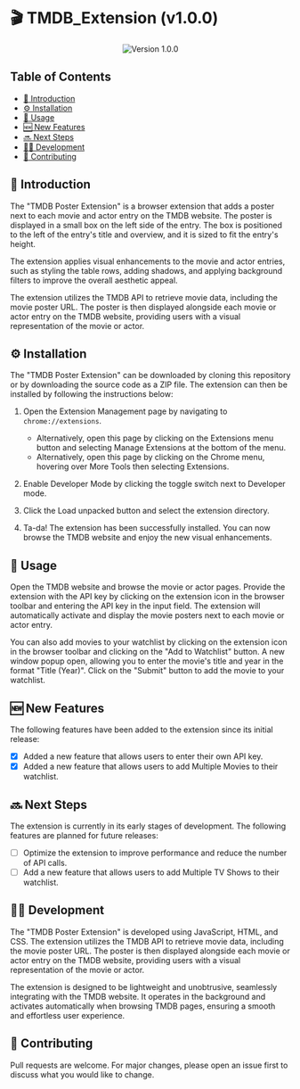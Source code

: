 # 🎬 TMDB_Extension (v1.0.0) 

<p align="center">
  <img src="https://img.shields.io/badge/version-1.0.0-brightgreen.svg" alt="Version 1.0.0">
</p>

## Table of Contents
- [👋 Introduction](#introduction)
- [⚙️ Installation](#installation)
- [🚀 Usage](#usage)
- [🆕 New Features](#new-features)
- [🔜 Next Steps](#next-steps)
- [👨‍💻 Development](#development)
- [🤝 Contributing](#contributing)

## 👋 Introduction
The "TMDB Poster Extension" is a browser extension that adds a poster next to each movie and actor entry on the TMDB website. The poster is displayed in a small box on the left side of the entry. The box is positioned to the left of the entry's title and overview, and it is sized to fit the entry's height.

The extension applies visual enhancements to the movie and actor entries, such as styling the table rows, adding shadows, and applying background filters to improve the overall aesthetic appeal.

The extension utilizes the TMDB API to retrieve movie data, including the movie poster URL. The poster is then displayed alongside each movie or actor entry on the TMDB website, providing users with a visual representation of the movie or actor.

## ⚙️ Installation
The "TMDB Poster Extension" can be downloaded by cloning this repository or by downloading the source code as a ZIP file. The extension can then be installed by following the instructions below:

1. Open the Extension Management page by navigating to `chrome://extensions`.
    - Alternatively, open this page by clicking on the Extensions menu button and selecting Manage Extensions at the bottom of the menu.
    - Alternatively, open this page by clicking on the Chrome menu, hovering over More Tools then selecting Extensions.

2. Enable Developer Mode by clicking the toggle switch next to Developer mode.
3. Click the Load unpacked button and select the extension directory.
4. Ta-da! The extension has been successfully installed. You can now browse the TMDB website and enjoy the new visual enhancements.

## 🚀 Usage
Open the TMDB website and browse the movie or actor pages. Provide the extension with the API key by clicking on the extension icon in the browser toolbar and entering the API key in the input field. The extension will automatically activate and display the movie posters next to each movie or actor entry.

You can also add movies to your watchlist by clicking on the extension icon in the browser toolbar and clicking on the "Add to Watchlist" button. A new window popup open, allowing you to enter the movie's title and year in the format "Title (Year)". Click on the "Submit" button to add the movie to your watchlist.

## 🆕 New Features
The following features have been added to the extension since its initial release:
- [x] Added a new feature that allows users to enter their own API key.
- [x] Added a new feature that allows users to add Multiple Movies to their watchlist. 

## 🔜 Next Steps
The extension is currently in its early stages of development. The following features are planned for future releases:
- [ ] Optimize the extension to improve performance and reduce the number of API calls.
- [ ] Add a new feature that allows users to add Multiple TV Shows to their watchlist.

## 👨‍💻 Development
The "TMDB Poster Extension" is developed using JavaScript, HTML, and CSS. The extension utilizes the TMDB API to retrieve movie data, including the movie poster URL. The poster is then displayed alongside each movie or actor entry on the TMDB website, providing users with a visual representation of the movie or actor.

The extension is designed to be lightweight and unobtrusive, seamlessly integrating with the TMDB website. It operates in the background and activates automatically when browsing TMDB pages, ensuring a smooth and effortless user experience.

## 🤝 Contributing
Pull requests are welcome. For major changes, please open an issue first to discuss what you would like to change.
